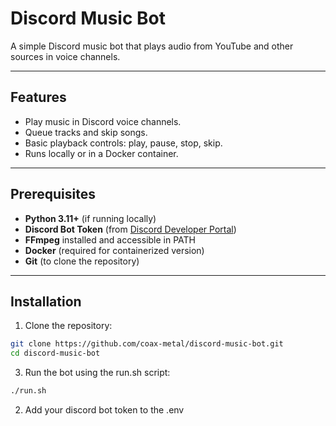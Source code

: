# Discord Music Bot

A simple Discord music bot that plays audio from YouTube and other sources in voice channels.

---

## Features

- Play music in Discord voice channels.
- Queue tracks and skip songs.
- Basic playback controls: play, pause, stop, skip.
- Runs locally or in a Docker container.

---

## Prerequisites

- **Python 3.11+** (if running locally)
- **Discord Bot Token** (from [Discord Developer Portal](https://discord.com/developers/applications))
- **FFmpeg** installed and accessible in PATH
- **Docker** (required for containerized version)
- **Git** (to clone the repository)

---

## Installation

1. Clone the repository:

```bash
git clone https://github.com/coax-metal/discord-music-bot.git
cd discord-music-bot 
```

3. Run the bot using the run.sh script:

```bash
./run.sh
```

2. Add your discord bot token to the .env


